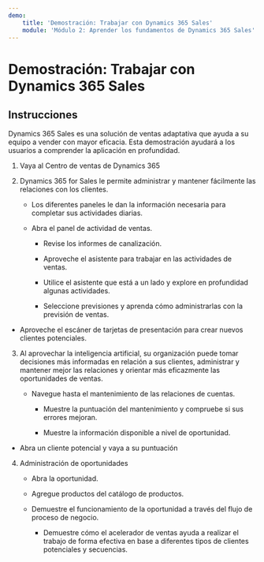 ```yaml
---
demo:
    title: 'Demostración: Trabajar con Dynamics 365 Sales'
    module: 'Módulo 2: Aprender los fundamentos de Dynamics 365 Sales'
---
```


# Demostración: Trabajar con Dynamics 365 Sales

## Instrucciones

Dynamics 365 Sales es una solución de ventas adaptativa que ayuda a su equipo a vender con mayor eficacia. Esta demostración ayudará a los usuarios a comprender la aplicación en profundidad. 

1. Vaya al Centro de ventas de Dynamics 365

2. Dynamics 365 for Sales le permite administrar y mantener fácilmente las relaciones con los clientes.

	- Los diferentes paneles le dan la información necesaria para completar sus actividades diarias. 

	- Abra el panel de actividad de ventas.

		- Revise los informes de canalización. 

		- Aproveche el asistente para trabajar en las actividades de ventas.

		- Utilice el asistente que está a un lado y explore en profundidad algunas actividades.

		- Seleccione previsiones y aprenda cómo administrarlas con la previsión de ventas. 

- Aproveche el escáner de tarjetas de presentación para crear nuevos clientes potenciales.

3. Al aprovechar la inteligencia artificial, su organización puede tomar decisiones más informadas en relación a sus clientes, administrar y mantener mejor las relaciones y orientar más eficazmente las oportunidades de ventas. 

	- Navegue hasta el mantenimiento de las relaciones de cuentas.

		- Muestre la puntuación del mantenimiento y compruebe si sus errores mejoran.

		- Muestre la información disponible a nivel de oportunidad.

- Abra un cliente potencial y vaya a su puntuación

4. Administración de oportunidades

	- Abra la oportunidad. 

	- Agregue productos del catálogo de productos.

	- Demuestre el funcionamiento de la oportunidad a través del flujo de proceso de negocio.

		- Demuestre cómo el acelerador de ventas ayuda a realizar el trabajo de forma efectiva en base a diferentes tipos de clientes potenciales y secuencias. 
